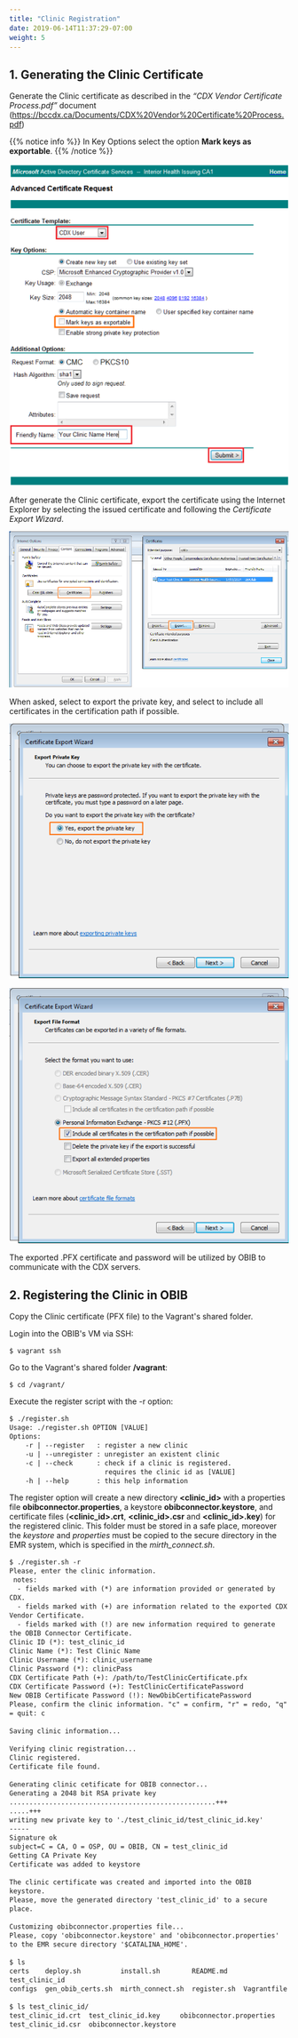 ```yaml
---
title: "Clinic Registration"
date: 2019-06-14T11:37:29-07:00
weight: 5
---
```


## 1. Generating the Clinic Certificate

Generate the Clinic certificate as described in the *“CDX Vendor Certificate Process.pdf”* document (https://bccdx.ca/Documents/CDX%20Vendor%20Certificate%20Process.pdf)

{{% notice info %}}
In Key Options select the option **Mark keys as exportable**.
{{% /notice %}}

![CDX Certificate Request - Mark keys as exportable](/images/clinic_registration_cert_1.png)

After generate the Clinic certificate, export the certificate using the Internet Explorer by selecting the issued certificate and following the *Certificate Export Wizard*.

![Internet Explorer - Exporting certificate](/images/clinic_registration_cert_2.png)

When asked, select to export the private key, and select to include all certificates in the certification path if possible.

![Internet Explorer - Certificate Export Wizard - Export private key](/images/clinic_registration_cert_3.png)

![Internet Explorer - Certificate Export Wizard - Include all certificates](/images/clinic_registration_cert_4.png)

The exported .PFX certificate and password will be utilized by OBIB to communicate with the CDX servers.

## 2. Registering the Clinic in OBIB

Copy the Clinic certificate (PFX file) to the Vagrant's shared folder.

Login into the OBIB's VM via SSH:

```
$ vagrant ssh
```

Go to the Vagrant's shared folder **/vagrant**:

```
$ cd /vagrant/
```

Execute the register script with the -r option:

```
$ ./register.sh
Usage: ./register.sh OPTION [VALUE]
Options:
    -r | --register   : register a new clinic
    -u | --unregister : unregister an existent clinic
    -c | --check      : check if a clinic is registered.
                        requires the clinic id as [VALUE]
    -h | --help       : this help information
```

The register option will create a new directory **&lt;clinic_id&gt;** with a properties file **obibconnector.properties**, a keystore **obibconnector.keystore**, and certificate files (**&lt;clinic_id&gt;.crt**, **&lt;clinic_id&gt;.csr** and **&lt;clinic_id&gt;.key**) for the registered clinic. This folder must be stored in a safe place, moreover the *keystore* and *properties* must be copied to the secure directory in the EMR system, which is specified in the *mirth_connect.sh*.

```
$ ./register.sh -r
Please, enter the clinic information.
 notes:
  - fields marked with (*) are information provided or generated by CDX.
  - fields marked with (+) are information related to the exported CDX Vendor Certificate.
  - fields marked with (!) are new information required to generate the OBIB Connector Certificate.
Clinic ID (*): test_clinic_id
Clinic Name (*): Test Clinic Name
Clinic Username (*): clinic_username
Clinic Password (*): clinicPass
CDX Certificate Path (+): /path/to/TestClinicCertificate.pfx
CDX Certificate Password (+): TestClinicCertificatePassword
New OBIB Certificate Password (!): NewObibCertificatePassword
Please, confirm the clinic information. "c" = confirm, "r" = redo, "q" = quit: c

Saving clinic information...

Verifying clinic registration...
Clinic registered.
Certificate file found.

Generating clinic cetificate for OBIB connector...
Generating a 2048 bit RSA private key
....................................................+++
.....+++
writing new private key to './test_clinic_id/test_clinic_id.key'
-----
Signature ok
subject=C = CA, O = OSP, OU = OBIB, CN = test_clinic_id
Getting CA Private Key
Certificate was added to keystore

The clinic certificate was created and imported into the OBIB keystore.
Please, move the generated directory 'test_clinic_id' to a secure place.

Customizing obibconnector.properties file...
Please, copy 'obibconnector.keystore' and 'obibconnector.properties' to the EMR secure directory '$CATALINA_HOME'.

$ ls
certs    deploy.sh          install.sh        README.md    test_clinic_id
configs  gen_obib_certs.sh  mirth_connect.sh  register.sh  Vagrantfile

$ ls test_clinic_id/
test_clinic_id.crt  test_clinic_id.key     obibconnector.properties
test_clinic_id.csr  obibconnector.keystore
```
